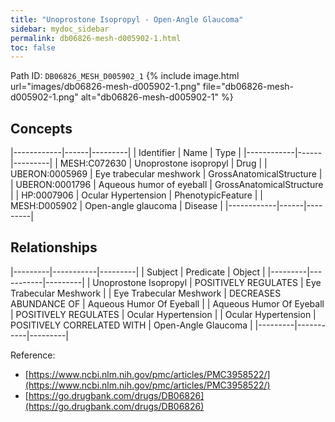 ```yaml
---
title: "Unoprostone Isopropyl - Open-Angle Glaucoma"
sidebar: mydoc_sidebar
permalink: db06826-mesh-d005902-1.html
toc: false 
---
```



Path ID: `DB06826_MESH_D005902_1`
{% include image.html url="images/db06826-mesh-d005902-1.png" file="db06826-mesh-d005902-1.png" alt="db06826-mesh-d005902-1" %}

## Concepts

|------------|------|---------|
| Identifier | Name | Type    |
|------------|------|---------|
| MESH:C072630 | Unoprostone isopropyl | Drug |
| UBERON:0005969 | Eye trabecular meshwork | GrossAnatomicalStructure |
| UBERON:0001796 | Aqueous humor of eyeball | GrossAnatomicalStructure |
| HP:0007906 | Ocular Hypertension | PhenotypicFeature |
| MESH:D005902 | Open-angle glaucoma | Disease |
|------------|------|---------|

## Relationships

|---------|-----------|---------|
| Subject | Predicate | Object  |
|---------|-----------|---------|
| Unoprostone Isopropyl | POSITIVELY REGULATES | Eye Trabecular Meshwork |
| Eye Trabecular Meshwork | DECREASES ABUNDANCE OF | Aqueous Humor Of Eyeball |
| Aqueous Humor Of Eyeball | POSITIVELY REGULATES | Ocular Hypertension |
| Ocular Hypertension | POSITIVELY CORRELATED WITH | Open-Angle Glaucoma |
|---------|-----------|---------|

Reference: 
  - [https://www.ncbi.nlm.nih.gov/pmc/articles/PMC3958522/](https://www.ncbi.nlm.nih.gov/pmc/articles/PMC3958522/)
  - [https://go.drugbank.com/drugs/DB06826](https://go.drugbank.com/drugs/DB06826)
